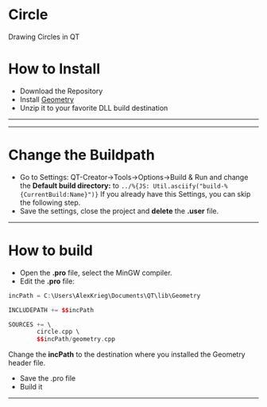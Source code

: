 # Circle
Drawing Circles in QT

# How to Install
* Download the Repository
* Install [Geometry](https://github.com/KROIA/Geometry) 
* Unzip it to your favorite DLL build destination
***
***
# Change the Buildpath
* Go to Settings:
QT-Creator->Tools->Options->Build & Run
and change the **Default build directory:** to
`
../%{JS: Util.asciify("build-%{CurrentBuild:Name}")}
`
If you already have this Settings, you can skip the following step.
* Save the settings, close the project and **delete** the **.user** file.
***
# How to build
* Open the **.pro** file, select the MinGW compiler.
* Edit the **.pro** file:
```c++
incPath = C:\Users\AlexKrieg\Documents\QT\lib\Geometry

INCLUDEPATH += $$incPath

SOURCES += \
        circle.cpp \
        $$incPath/geometry.cpp
```
Change the **incPath** to the destination where you installed the Geometry header file.
* Save the .pro file
* Build it
***
